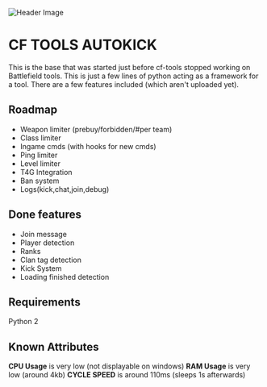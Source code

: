 ![Header Image](http://i.imgur.com/DqljHzc.png)

CF TOOLS AUTOKICK
====================
This is the base that was started just before cf-tools stopped working on Battlefield tools. This is just a few lines of python acting as a framework for a tool.
There are a few features included (which aren't uploaded yet).

Roadmap
-------

* Weapon limiter (prebuy/forbidden/#per team)
* Class limiter
*  Ingame cmds (with hooks for new cmds)
* Ping limiter
* Level limiter
* T4G Integration
* Ban system
* Logs(kick,chat,join,debug)

Done features
--------------
* Join message
* Player detection
* Ranks
* Clan tag detection
* Kick System
* Loading finished detection


Requirements
--------------

Python 2


Known Attributes
----------------
 **CPU Usage**  is very low (not displayable on windows)
 **RAM Usage**  is very low (around 4kb)
 **CYCLE SPEED** is around 110ms (sleeps 1s afterwards)
 

